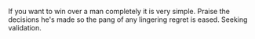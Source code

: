 If you want to win over a man completely it is very simple. Praise the decisions he's made so the pang of any lingering regret is eased. Seeking validation. 